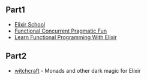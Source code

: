 ## Part1

- [Elixir School](https://elixirschool.com/en/)
- [Functional Concurrent Pragmatic Fun](https://github.com/lambda-magic/plt.books/blob/master/elixir/Programming%20Elixir%20≥%201.6%20Functional%20Concurrent%20Pragmatic%20Fun.pdf)
- [Learn Functional Programming With Elixir](https://github.com/lambda-magic/plt.books/blob/master/elixir/Learn%20Functional%20Programming%20with%20Elixir.pdf)

## Part2

- [witchcraft](https://github.com/witchcrafters/witchcraft) - Monads and other dark magic for Elixir 